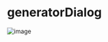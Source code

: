 # generatorDialog

![image](https://github.com/xxmartinxx1/generatorDialog/assets/44817506/53494d84-c66c-4f6b-8bf1-62555eaa7976)
